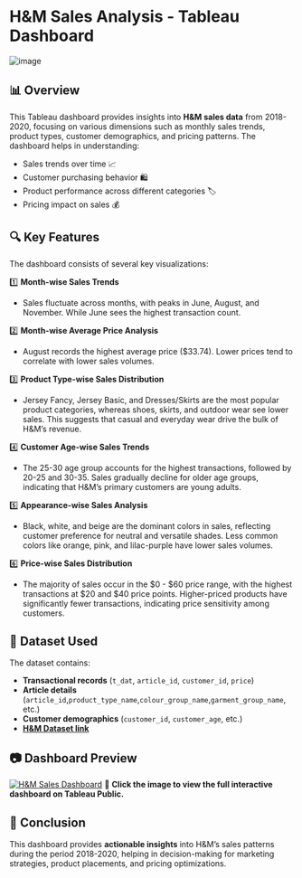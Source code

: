 # H&M Sales Analysis - Tableau Dashboard

![image](https://github.com/user-attachments/assets/3c9a839a-5e8f-4d78-99ed-85f0bcc10cb9)

## 📊 Overview
This Tableau dashboard provides insights into **H&M sales data** from 2018-2020, focusing on various dimensions such as monthly sales trends, product types, customer demographics, and pricing patterns. The dashboard helps in understanding:
- Sales trends over time 📈
- Customer purchasing behavior 🛍️
- Product performance across different categories 🏷️
- Pricing impact on sales 💰

## 🔍 Key Features
The dashboard consists of several key visualizations:

1️⃣ **Month-wise Sales Trends** 
   - Sales fluctuate across months, with peaks in June, August, and November. While June sees the highest transaction count.   

2️⃣ **Month-wise Average Price Analysis**   
   - August records the highest average price ($33.74). Lower prices tend to correlate with lower sales volumes.

3️⃣ **Product Type-wise Sales Distribution** 
   - Jersey Fancy, Jersey Basic, and Dresses/Skirts are the most popular product categories, whereas shoes, skirts, and outdoor wear see lower sales. This suggests that casual and everyday wear drive the bulk of H&M’s revenue.

4️⃣ **Customer Age-wise Sales Trends** 
   - The 25-30 age group accounts for the highest transactions, followed by 20-25 and 30-35. Sales gradually decline for older age groups, indicating that H&M’s primary customers are young adults.

5️⃣ **Appearance-wise Sales Analysis** 
   - Black, white, and beige are the dominant colors in sales, reflecting customer preference for neutral and versatile shades. Less common colors like orange, pink, and lilac-purple have lower sales volumes.

6️⃣ **Price-wise Sales Distribution**   
   - The majority of sales occur in the $0 - $60 price range, with the highest transactions at $20 and $40 price points. Higher-priced products have significantly fewer transactions, indicating price sensitivity among customers. 

## 📂 Dataset Used
The dataset contains:
- **Transactional records** (`t_dat`, `article_id`, `customer_id`, `price`)  
- **Article details** (`article_id`,`product_type_name`,`colour_group_name`,`garment_group_name`, etc.)  
- **Customer demographics** (`customer_id`, `customer_age`, etc.)
- **[H&M Dataset link](https://www.kaggle.com/competitions/h-and-m-personalized-fashion-recommendations/data?select=transactions_train.csv)**

## 📷 Dashboard Preview

[![H&M Sales Dashboard](https://github.com/user-attachments/assets/832011b7-9f0f-464d-931e-d72a67e17a7c)](https://public.tableau.com/views/HM2018-20SalesReport/Dashboard1)
🔗 **Click the image to view the full interactive dashboard on Tableau Public.**

## 📌 Conclusion
This dashboard provides **actionable insights** into H&M’s sales patterns during the period 2018-2020, helping in decision-making for marketing strategies, product placements, and pricing optimizations.
